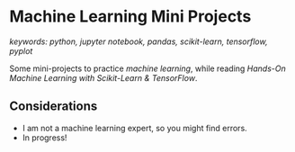 # Machine Learning Mini Projects

*keywords: python, jupyter notebook, pandas, scikit-learn, tensorflow, pyplot*

Some mini-projects to practice *machine learning*, while reading *Hands-On Machine Learning with Scikit-Learn & TensorFlow*.

## Considerations
  * I am not a machine learning expert, so you might find errors.
  * In progress!